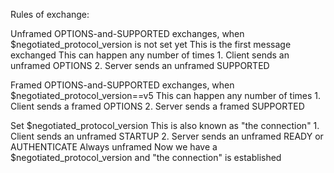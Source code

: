 Rules of exchange:

  Unframed OPTIONS-and-SUPPORTED exchanges, when $negotiated_protocol_version is not set yet
    This is the first message exchanged
    This can happen any number of times
    1. Client sends an unframed OPTIONS
    2. Server sends an unframed SUPPORTED

  Framed OPTIONS-and-SUPPORTED exchanges, when $negotiated_protocol_version==v5
    This can happen any number of times
    1. Client sends a framed OPTIONS
    2. Server sends a framed SUPPORTED

  Set $negotiated_protocol_version
    This is also known as "the connection"
    1. Client sends an unframed STARTUP
    2. Server sends an unframed READY or AUTHENTICATE
    Always unframed
    Now we have a $negotiated_protocol_version and "the connection" is established
